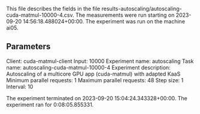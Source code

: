 This file describes the fields in the file results-autoscaling/autoscaling-cuda-matmul-10000-4.csv.
The measurements were run starting on 2023-09-20 14:56:18.488024+00:00.
The experiment was run on the machine ai05.

## Parameters
Client: cuda-matmul-client
Input: 10000
Experiment name: autoscaling
Task name: autoscaling-cuda-matmul-10000-4
Experiment description: Autoscaling of a multicore GPU app (cuda-matmul) with adapted KaaS
Minimum parallel requests: 1
Maximum parallel requests: 48
Step size: 1
Interval: 10


The experiment terminated on 2023-09-20 15:04:24.343328+00:00.
The experiment ran for 0:08:05.855331.
